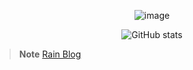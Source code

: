 <div align="center">
  
  ![image](https://github.com/echometerain/echometerain/assets/70437021/9588e602-f004-460a-a31d-e499a8b5c205)

  ![GitHub stats](https://github-readme-stats.vercel.app/api?username=echometerain&show_icons=true&theme=ayu-mirage&bg_color=0,e21443,704e95)
  
</div>

> **Note**
> [Rain Blog](https://echometerain.github.io/)

